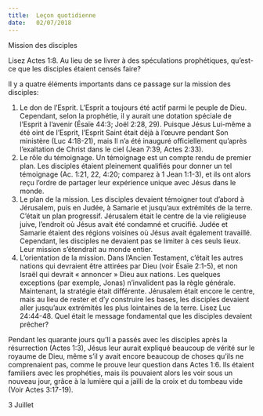 ```yaml
---
title:  Leçon quotidienne
date:   02/07/2018
---
```


Mission des disciples

Lisez Actes 1:8. Au lieu de se livrer à des spéculations prophétiques, qu’est-ce que les disciples étaient censés faire?

Il y a quatre éléments importants dans ce passage sur la mission des disciples:
1. Le don de l’Esprit. L’Esprit a toujours été actif parmi le peuple de Dieu. Cependant, selon la prophétie, il y aurait une dotation spéciale de l’Esprit à l’avenir (Ésaïe 44:3; Joël 2:28, 29). Puisque Jésus Lui-même a été oint de l’Esprit, l’Esprit Saint était déjà à l’œuvre pendant Son ministère (Luc 4:18-21), mais Il n’a été inauguré officiellement qu’après l’exaltation de Christ dans le ciel (Jean 7:39, Actes 2:33).
2. Le rôle du témoignage. Un témoignage est un compte rendu de premier plan. Les disciples étaient pleinement qualifiés pour donner un tel témoignage (Ac. 1:21, 22, 4:20; comparez à 1 Jean 1:1-3), et ils ont alors reçu l’ordre de partager leur expérience unique avec Jésus dans le monde.
3. Le plan de la mission. Les disciples devaient témoigner tout d’abord à Jérusalem, puis en Judée, à Samarie et jusqu’aux extrémités de la terre. C’était un plan progressif. Jérusalem était le centre de la vie religieuse juive, l’endroit où Jésus avait été condamné et crucifié. Judée et Samarie étaient des régions voisines où Jésus avait également travaillé. Cependant, les disciples ne devaient pas se limiter à ces seuls lieux. Leur mission s’étendrait au monde entier.
4. L’orientation de la mission. Dans l’Ancien Testament, c’était les autres nations qui devraient être attirées par Dieu (voir Ésaïe 2:1-5), et non Israël qui devrait « annoncer » Dieu aux nations. Les quelques exceptions (par exemple, Jonas) n’invalident pas la règle générale. Maintenant, la stratégie était différente. Jérusalem était encore le centre, mais au lieu de rester et d’y construire les bases, les disciples devaient aller jusqu’aux extrémités les plus lointaines de la terre.
Lisez Luc 24:44-48. Quel était le message fondamental que les disciples devaient prêcher?

Pendant les quarante jours qu’Il a passés avec les disciples après la résurrection (Actes 1:3), Jésus leur aurait expliqué beaucoup de vérité sur le royaume de Dieu, même s’il y avait encore beaucoup de choses qu’ils ne comprenaient pas, comme le prouve leur question dans Actes 1:6. Ils étaient familiers avec les prophéties, mais ils pouvaient alors les voir sous un nouveau jour, grâce à la lumière qui a jailli de la croix et du tombeau vide (Voir Actes 3:17-19).


3 Juillet
